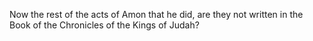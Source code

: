 Now the rest of the acts of Amon that he did, are they not written in the Book of the Chronicles of the Kings of Judah?
